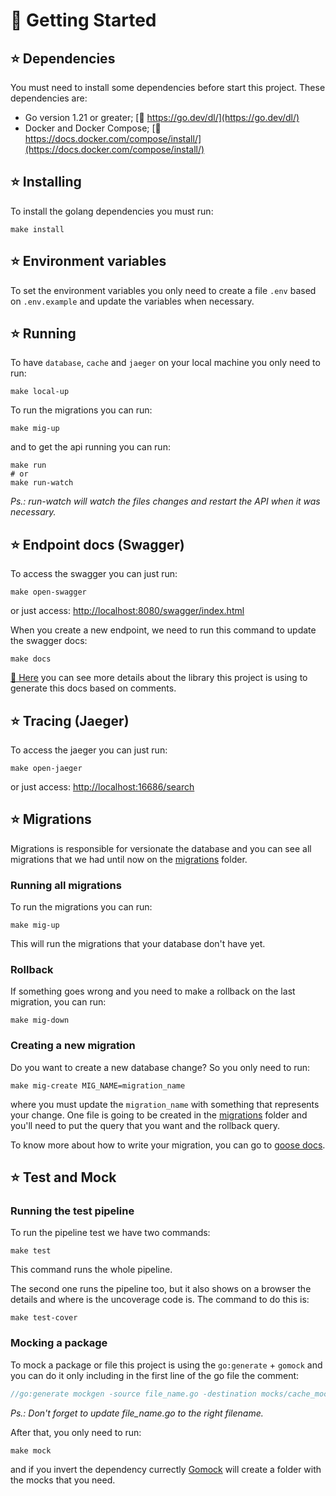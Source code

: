 # 🚀 Getting Started

## ⭐ Dependencies
You must need to install some dependencies before start this project. These dependencies are:
- Go version 1.21 or greater; [🔗 https://go.dev/dl/](https://go.dev/dl/)
- Docker and Docker Compose; [🔗 https://docs.docker.com/compose/install/](https://docs.docker.com/compose/install/)

## ⭐ Installing
To install the golang dependencies you must run:
```shell
make install
```

## ⭐ Environment variables
To set the environment variables you only need to create a file ``.env`` based on ``.env.example`` and update the variables when necessary.

## ⭐ Running
To have ``database``, ``cache`` and ``jaeger`` on your local machine you only need to run:
```shell
make local-up
```

To run the migrations you can run:
```shell
make mig-up
```

and to get the api running you can run:
```shell
make run
# or
make run-watch
```
*Ps.: run-watch will watch the files changes and restart the API when it was necessary.*

## ⭐ Endpoint docs (Swagger)
To access the swagger you can just run:
```shell
make open-swagger
```
or just access:  [http://localhost:8080/swagger/index.html](http://localhost:8080/swagger/index.html)

When you create a new endpoint, we need to run this command to update the swagger docs:
```shell
make docs
```

[🔗 Here](https://github.com/swaggo/swag) you can see more details about the library this project is using to generate this docs based on comments.

## ⭐ Tracing (Jaeger)
To access the jaeger you can just run:
```shell
make open-jaeger
```
or just access:  [http://localhost:16686/search](http://localhost:16686/search)

## ⭐ Migrations

Migrations is responsible for versionate the database and you can see all migrations that we had until now on the [migrations](/migrations) folder.

### Running all migrations
To run the migrations you can run:
```shell
make mig-up
```
This will run the migrations that your database don't have yet.

### Rollback
If something goes wrong and you need to make a rollback on the last migration, you can run:
```shell
make mig-down
```

### Creating a new migration
Do you want to create a new database change? So you only need to run:
```shell
make mig-create MIG_NAME=migration_name
```
where you must update the ``migration_name`` with something that represents your change. One file is going to be created in the [migrations](/migrations) folder and you'll need to put the query that you want and the rollback query.

To know more about how to write your migration, you can go to [goose docs](https://github.com/pressly/goose).


## ⭐ Test and Mock

### Running the test pipeline
To run the pipeline test we have two commands:

```shell
make test
```
This command runs the whole pipeline.

The second one runs the pipeline too, but it also shows on a browser the details and where is the uncoverage code is. The command to do this is:

```shell
make test-cover
```
### Mocking a package
To mock a package or file this project is using the ``go:generate`` + ``gomock`` and you can do it only including in the first line of the go file the comment:

```go
//go:generate mockgen -source file_name.go -destination mocks/cache_mock.go -package mocks
```
*Ps.: Don't forget to update file_name.go to the right filename.*

After that, you only need to run:
```shell
make mock
```
and if you invert the dependency currectly [Gomock](https://github.com/golang/mock) will create a folder with the mocks that you need.
